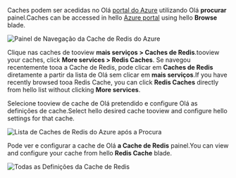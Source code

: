 <span data-ttu-id="7f081-101">Caches podem ser acedidas no Olá [portal do Azure](https://portal.azure.com) utilizando Olá **procurar** painel.</span><span class="sxs-lookup"><span data-stu-id="7f081-101">Caches can be accessed in hello [Azure portal](https://portal.azure.com) using hello **Browse** blade.</span></span>

![Painel de Navegação da Cache de Redis do Azure](media/redis-cache-browse/redis-cache-browse.png)

<span data-ttu-id="7f081-103">Clique nas caches de tooview **mais serviços > Caches de Redis**.</span><span class="sxs-lookup"><span data-stu-id="7f081-103">tooview your caches, click **More services > Redis Caches**.</span></span> <span data-ttu-id="7f081-104">Se navegou recentemente tooa a Cache de Redis, pode clicar em **Caches de Redis** diretamente a partir da lista de Olá sem clicar em **mais serviços**.</span><span class="sxs-lookup"><span data-stu-id="7f081-104">If you have recently browsed tooa Redis Cache, you can click **Redis Caches** directly from hello list without clicking **More services**.</span></span>

<span data-ttu-id="7f081-105">Selecione tooview de cache de Olá pretendido e configure Olá as definições de cache.</span><span class="sxs-lookup"><span data-stu-id="7f081-105">Select hello desired cache tooview and configure hello settings for that cache.</span></span>

![Lista de Caches de Redis do Azure após a Procura ](media/redis-cache-browse/redis-caches.png)

<span data-ttu-id="7f081-107">Pode ver e configurar a cache de Olá **a Cache de Redis** painel.</span><span class="sxs-lookup"><span data-stu-id="7f081-107">You can view and configure your cache from hello **Redis Cache** blade.</span></span>

![Todas as Definições da Cache de Redis](media/redis-cache-browse/redis-cache-blade.png)

